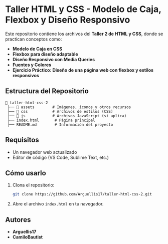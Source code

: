 # Taller HTML y CSS - Modelo de Caja, Flexbox y Diseño Responsivo

Este repositorio contiene los archivos del **Taller 2 de HTML y CSS**, donde se practican conceptos como:

- **Modelo de Caja en CSS**
- **Flexbox para diseño adaptable**
- **Diseño Responsivo con Media Queries**
- **Fuentes y Colores**
- **Ejercicio Práctico: Diseño de una página web con flexbox y estilos responsivos**

## Estructura del Repositorio

```
📂 taller-html-css-2
 ├── 📁 assets        # Imágenes, iconos y otros recursos
 ├── 📁 css           # Archivos de estilos (CSS)
 ├── 📁 js            # Archivos JavaScript (si aplica)
 ├── index.html       # Página principal
 ├── README.md        # Información del proyecto
```

## Requisitos
- Un navegador web actualizado
- Editor de código (VS Code, Sublime Text, etc.)

## Cómo usarlo
1. Clona el repositorio:
   ```bash
   git clone https://github.com/Arguellis17/taller-html-css-2.git
   ```
2. Abre el archivo `index.html` en tu navegador.

## Autores
- **Arguellis17**
- **CamiloBautist**


